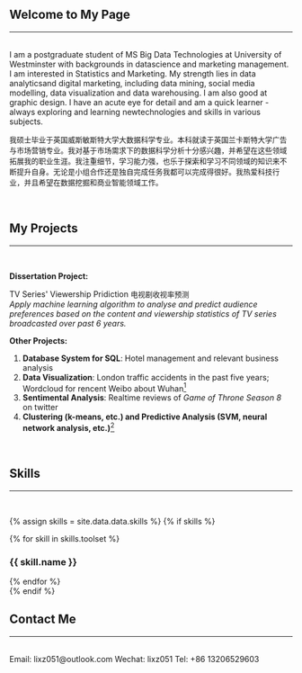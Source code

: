 ## Welcome to My Page  
---

<br/>
I am a postgraduate student of MS Big Data Technologies at University of Westminster with backgrounds in datascience and marketing management. I am interested in Statistics and Marketing. My strength lies in data analyticsand digital marketing, including data mining, social media modelling, data visualization and data warehousing. I am also good at graphic design. I have an acute eye for detail and am a quick learner - always exploring and learning newtechnologies and skills in various subjects. <br/>
  
<font size="2">我硕士毕业于英国威斯敏斯特大学大数据科学专业。本科就读于英国兰卡斯特大学广告与市场营销专业。我对基于市场需求下的数据科学分析十分感兴趣，并希望在这些领域拓展我的职业生涯。我注重细节，学习能力强，也乐于探索和学习不同领域的知识来不断提升自身。无论是小组合作还是独自完成任务我都可以完成得很好。我热爱科技行业，并且希望在数据挖掘和商业智能领域工作。</font>

<br/>

## My Projects
---

<br/>

**Dissertation Project:** 

TV Series' Viewership Pridiction <font size="2">电视剧收视率预测</font>  
*Apply machine learning algorithm to analyse and predict audience preferences based on the content and viewership statistics of TV series broadcasted over past 6 years.*  

**Other Projects:**
1. **Database System for SQL**: Hotel management and relevant business analysis
2. **Data Visualization**: London traffic accidents in the past five years; Wordcloud for rencent Weibo about Wuhan[<sup>1</sup>](https://github.com/ellelenlee/Keywords-related-to-Wuhan-on-Weibo)
3. **Sentimental Analysis**: Realtime reviews of *Game of Throne Season 8* on twitter
4. **Clustering (k-means, etc.) and Predictive Analysis (SVM, neural network analysis, etc.)**[<sup>2</sup>](https://github.com/ellelenlee/data-mining)

<br/>

## Skills
---

<br/>

{% assign skills = site.data.data.skills %}
{% if skills %}
<section class="skills-section section">
  <div class="skillset">
    {% for skill in skills.toolset %}
    <div class="item">
      <h3 class="level-title">{{ skill.name }}</h3>
      <div class="level-bar">
        <div class="level-bar-inner" data-level="{{ skill.level }}">
        </div>
      </div><!--//level-bar-->
    </div><!--//item-->
    {% endfor %}
  </div>
</section><!--//skills-section-->
{% endif %}

<br/>

## Contact Me
---

<br/>
Email: lixz051@outlook.com  
Wechat: lixz051  
Tel: +86 13206529603




